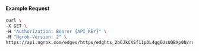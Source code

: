 <!-- Code generated for API Clients. DO NOT EDIT. -->

#### Example Request

```bash
curl \
-X GET \
-H "Authorization: Bearer {API_KEY}" \
-H "Ngrok-Version: 2" \
https://api.ngrok.com/edges/https/edghts_2b6JkCXSf11pDL4gg6UsUQBXp0N/routes/edghtsrt_2b6Jk93bjhb9iqqeMouGZPve6j7/compression
```
